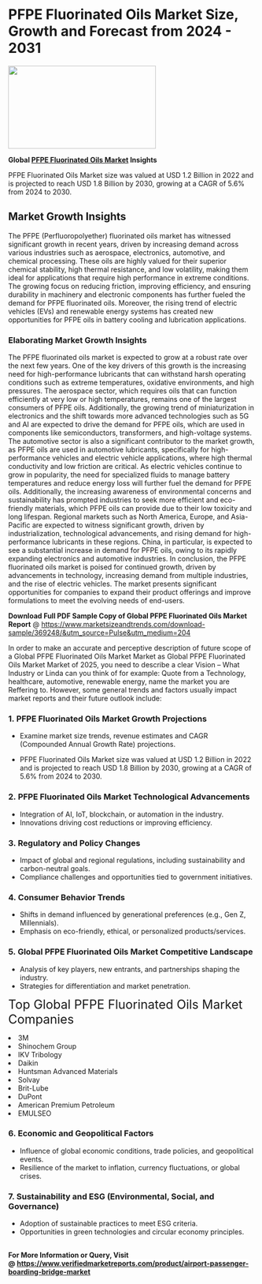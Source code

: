 <H1>PFPE Fluorinated Oils Market Size, Growth and Forecast from 2024 - 2031</H1><img class="aligncenter size-medium wp-image-584254" src="https://thirdeyenews.in/wp-content/uploads/2024/09/Global-Market-Research-300x168.jpeg" alt="" width="300" height="168" /><p><strong>Global&nbsp;<a href="https://www.marketsizeandtrends.com/download-sample/369248/&amp;utm_source=Pulse&amp;utm_medium=204">PFPE Fluorinated Oils Market</a> Insights</strong></p><p>PFPE Fluorinated Oils Market size was valued at USD 1.2 Billion in 2022 and is projected to reach USD 1.8 Billion by 2030, growing at a CAGR of 5.6% from 2024 to 2030.</p><p><h2>Market Growth Insights</h2> <p>The PFPE (Perfluoropolyether) fluorinated oils market has witnessed significant growth in recent years, driven by increasing demand across various industries such as aerospace, electronics, automotive, and chemical processing. These oils are highly valued for their superior chemical stability, high thermal resistance, and low volatility, making them ideal for applications that require high performance in extreme conditions. The growing focus on reducing friction, improving efficiency, and ensuring durability in machinery and electronic components has further fueled the demand for PFPE fluorinated oils. Moreover, the rising trend of electric vehicles (EVs) and renewable energy systems has created new opportunities for PFPE oils in battery cooling and lubrication applications. <h3>Elaborating Market Growth Insights</h3> <p>The PFPE fluorinated oils market is expected to grow at a robust rate over the next few years. One of the key drivers of this growth is the increasing need for high-performance lubricants that can withstand harsh operating conditions such as extreme temperatures, oxidative environments, and high pressures. The aerospace sector, which requires oils that can function efficiently at very low or high temperatures, remains one of the largest consumers of PFPE oils. Additionally, the growing trend of miniaturization in electronics and the shift towards more advanced technologies such as 5G and AI are expected to drive the demand for PFPE oils, which are used in components like semiconductors, transformers, and high-voltage systems. The automotive sector is also a significant contributor to the market growth, as PFPE oils are used in automotive lubricants, specifically for high-performance vehicles and electric vehicle applications, where high thermal conductivity and low friction are critical. As electric vehicles continue to grow in popularity, the need for specialized fluids to manage battery temperatures and reduce energy loss will further fuel the demand for PFPE oils. Additionally, the increasing awareness of environmental concerns and sustainability has prompted industries to seek more efficient and eco-friendly materials, which PFPE oils can provide due to their low toxicity and long lifespan. Regional markets such as North America, Europe, and Asia-Pacific are expected to witness significant growth, driven by industrialization, technological advancements, and rising demand for high-performance lubricants in these regions. China, in particular, is expected to see a substantial increase in demand for PFPE oils, owing to its rapidly expanding electronics and automotive industries. In conclusion, the PFPE fluorinated oils market is poised for continued growth, driven by advancements in technology, increasing demand from multiple industries, and the rise of electric vehicles. The market presents significant opportunities for companies to expand their product offerings and improve formulations to meet the evolving needs of end-users. </p><p><span class=""><strong>Download Full PDF Sample Copy of Global PFPE Fluorinated Oils Market Report</strong> @ <a href="https://www.marketsizeandtrends.com/download-sample/369248/&amp;utm_source=Pulse&amp;utm_medium=204" target="_blank">https://www.marketsizeandtrends.com/download-sample/369248/&amp;utm_source=Pulse&amp;utm_medium=204</a></span></p><p>In order to make an accurate and perceptive description of future scope of a Global&nbsp;PFPE Fluorinated Oils Market Market as Global&nbsp;PFPE Fluorinated Oils Market Market of 2025, you need to describe a clear Vision &ndash; What Industry or Linda can you think of for example: Quote from a Technology, healthcare, automotive, renewable energy, name the market you are Reffering to. However, some general trends and factors usually impact market reports and their future outlook include:</p><h3>1.&nbsp;<strong>PFPE Fluorinated Oils Market Growth Projections</strong></h3><ul><li>Examine market size trends, revenue estimates and CAGR (Compounded Annual Growth Rate) projections.</li><li><p>PFPE Fluorinated Oils Market size was valued at USD 1.2 Billion in 2022 and is projected to reach USD 1.8 Billion by 2030, growing at a CAGR of 5.6% from 2024 to 2030.</p></li></ul><h3>2.&nbsp;<strong>PFPE Fluorinated Oils Market Technological Advancements</strong></h3><ul><li>Integration of AI, IoT, blockchain, or automation in the industry.</li><li>Innovations driving cost reductions or improving efficiency.</li></ul><h3>3.&nbsp;<strong>Regulatory and Policy Changes</strong></h3><ul><li>Impact of global and regional regulations, including sustainability and carbon-neutral goals.</li><li>Compliance challenges and opportunities tied to government initiatives.</li></ul><h3>4.&nbsp;<strong>Consumer Behavior Trends</strong></h3><ul><li>Shifts in demand influenced by generational preferences (e.g., Gen Z, Millennials).</li><li>Emphasis on eco-friendly, ethical, or personalized products/services.</li></ul><h3>5.&nbsp;<strong>Global PFPE Fluorinated Oils Market Competitive Landscape</strong></h3><ul><li>Analysis of key players, new entrants, and partnerships shaping the industry.</li><li>Strategies for differentiation and market penetration.</li></ul><p data-pm-slice="1 1 []"><span style="color: inherit; font-family: inherit; font-size: 25px;">Top Global PFPE Fluorinated Oils Market Companies</span></p><div class="" data-test-id=""><p><li>3M</li><li> Shinochem Group</li><li> IKV Tribology</li><li> Daikin</li><li> Huntsman Advanced Materials</li><li> Solvay</li><li> Brit-Lube</li><li> DuPont</li><li> American Premium Petroleum</li><li> EMULSEO</li></p></div><h3>6.&nbsp;<strong>Economic and Geopolitical Factors</strong></h3><ul><li>Influence of global economic conditions, trade policies, and geopolitical events.</li><li>Resilience of the market to inflation, currency fluctuations, or global crises.</li></ul><h3>7.&nbsp;<strong>Sustainability and ESG (Environmental, Social, and Governance)</strong></h3><ul><li>Adoption of sustainable practices to meet ESG criteria.</li><li>Opportunities in green technologies and circular economy principles.</li></ul><h2><strong style="font-size: 14px;">For More Information or Query, Visit @&nbsp;</strong><a style="background-color: #ffffff; font-size: 14px;" href="https://www.marketsizeandtrends.com/report/pfpe-fluorinated-oils-market/" target="_blank">https://www.verifiedmarketreports.com/product/airport-passenger-boarding-bridge-market</a></h2>

